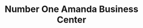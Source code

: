 ---
title: "Number One Amanda Business Center"
url: /zwedru/number-one-amanda-business-center/
shop: clothes
---